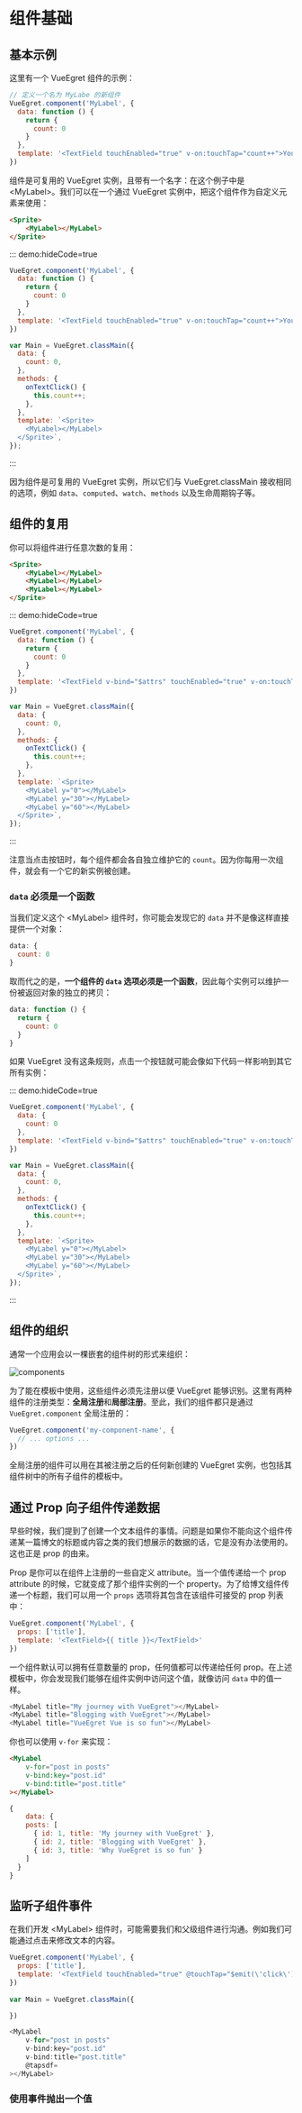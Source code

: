 # 组件基础

## 基本示例

这里有一个 VueEgret 组件的示例：

```javascript
// 定义一个名为 MyLabe 的新组件
VueEgret.component('MyLabel', {
  data: function () {
    return {
      count: 0
    }
  },
  template: '<TextField touchEnabled="true" v-on:touchTap="count++">You clicked me {{ count }} times.</TextField>'
})
```

组件是可复用的 VueEgret 实例，且带有一个名字：在这个例子中是 \<MyLabel>。我们可以在一个通过 VueEgret 实例中，把这个组件作为自定义元素来使用：

```html
<Sprite>
    <MyLabel></MyLabel>
</Sprite>
```

::: demo:hideCode=true

```javascript
VueEgret.component('MyLabel', {
  data: function () {
    return {
      count: 0
    }
  },
  template: '<TextField touchEnabled="true" v-on:touchTap="count++">You clicked me {{ count }} times.</TextField>'
})

var Main = VueEgret.classMain({
  data: {
    count: 0,
  },
  methods: {
    onTextClick() {
      this.count++;
    },
  },
  template: `<Sprite>
    <MyLabel></MyLabel>
  </Sprite>`,
});
```

:::

因为组件是可复用的 VueEgret 实例，所以它们与 VueEgret.classMain 接收相同的选项，例如 `data`、`computed`、`watch`、`methods` 以及生命周期钩子等。

## 组件的复用

你可以将组件进行任意次数的复用：

```html
<Sprite>
    <MyLabel></MyLabel>
    <MyLabel></MyLabel>
    <MyLabel></MyLabel>
</Sprite>
```

::: demo:hideCode=true

```javascript
VueEgret.component('MyLabel', {
  data: function () {
    return {
      count: 0
    }
  },
  template: '<TextField v-bind="$attrs" touchEnabled="true" v-on:touchTap="count++">You clicked me {{ count }} times.</TextField>'
})

var Main = VueEgret.classMain({
  data: {
    count: 0,
  },
  methods: {
    onTextClick() {
      this.count++;
    },
  },
  template: `<Sprite>
    <MyLabel y="0"></MyLabel>
    <MyLabel y="30"></MyLabel>
    <MyLabel y="60"></MyLabel>
  </Sprite>`,
});
```

:::

注意当点击按钮时，每个组件都会各自独立维护它的 `count`。因为你每用一次组件，就会有一个它的新实例被创建。

### `data` 必须是一个函数

当我们定义这个 \<MyLabel> 组件时，你可能会发现它的 `data` 并不是像这样直接提供一个对象：

```javascript
data: {
  count: 0
}
```

取而代之的是，**一个组件的 `data` 选项必须是一个函数**，因此每个实例可以维护一份被返回对象的独立的拷贝：

```javascript
data: function () {
  return {
    count: 0
  }
}
```

如果 VueEgret 没有这条规则，点击一个按钮就可能会像如下代码一样影响到其它所有实例：

::: demo:hideCode=true

```javascript
VueEgret.component('MyLabel', {
  data: {
    count: 0
  },
  template: '<TextField v-bind="$attrs" touchEnabled="true" v-on:touchTap="count++">You clicked me {{ count }} times.</TextField>'
})

var Main = VueEgret.classMain({
  data: {
    count: 0,
  },
  methods: {
    onTextClick() {
      this.count++;
    },
  },
  template: `<Sprite>
    <MyLabel y="0"></MyLabel>
    <MyLabel y="30"></MyLabel>
    <MyLabel y="60"></MyLabel>
  </Sprite>`,
});
```

:::

## 组件的组织

通常一个应用会以一棵嵌套的组件树的形式来组织：

![components](./images/components.png)

为了能在模板中使用，这些组件必须先注册以便 VueEgret 能够识别。这里有两种组件的注册类型：**全局注册**和**局部注册**。至此，我们的组件都只是通过 `VueEgret.component` 全局注册的：

```javascript
VueEgret.component('my-component-name', {
  // ... options ...
})
```

全局注册的组件可以用在其被注册之后的任何新创建的 VueEgret 实例，也包括其组件树中的所有子组件的模板中。

## 通过 Prop 向子组件传递数据

早些时候，我们提到了创建一个文本组件的事情。问题是如果你不能向这个组件传递某一篇博文的标题或内容之类的我们想展示的数据的话，它是没有办法使用的。这也正是 prop 的由来。

Prop 是你可以在组件上注册的一些自定义 attribute。当一个值传递给一个 prop attribute 的时候，它就变成了那个组件实例的一个 property。为了给博文组件传递一个标题，我们可以用一个 `props` 选项将其包含在该组件可接受的 prop 列表中：

```javascript
VueEgret.component('MyLabel', {
  props: ['title'],
  template: '<TextField>{{ title }}</TextField>'
})
```

一个组件默认可以拥有任意数量的 prop，任何值都可以传递给任何 prop。在上述模板中，你会发现我们能够在组件实例中访问这个值，就像访问 `data` 中的值一样。

```javascript
<MyLabel title="My journey with VueEgret"></MyLabel>
<MyLabel title="Blogging with VueEgret"></MyLabel>
<MyLabel title="VueEgret Vue is so fun"></MyLabel>
```

你也可以使用 `v-for` 来实现：

```html
<MyLabel 
    v-for="post in posts"
    v-bind:key="post.id"
    v-bind:title="post.title"
></MyLabel>
```

```javascript
{
    data: {
    posts: [
      { id: 1, title: 'My journey with VueEgret' },
      { id: 2, title: 'Blogging with VueEgret' },
      { id: 3, title: 'Why VueEgret is so fun' }
    ]
  }
}
```

## 监听子组件事件

在我们开发 \<MyLabel> 组件时，可能需要我们和父级组件进行沟通。例如我们可能通过点击来修改文本的内容。

```javascript
VueEgret.component('MyLabel', {
  props: ['title'],
  template: '<TextField touchEnabled="true" @touchTap="$emit(\'click\')">{{ title }}</TextField>'
})
                                                                                                                                                                                                                                                                                                                                                                                                                                                                                                                                                                                                                                                                                                                                                                                                                                                                                                                                                                                                                              
var Main = VueEgret.classMain({

})
```

```javascript
<MyLabel 
    v-for="post in posts"
    v-bind:key="post.id"
    v-bind:title="post.title"
    @tapsdf=
></MyLabel>
```

### 使用事件抛出一个值